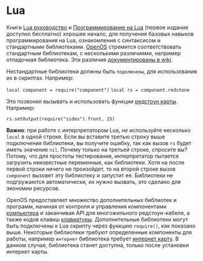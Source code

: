 # Lua 

Книги [Lua руководство](http://www.lua.org/manual/5.2/manual.html) и [Программирование на Lua](http://www.lua.org/pil/) (первое издание доступно бесплатно) хорошее начало, для получения базовых навыков программирования на Lua, ознакомления с синтаксисом и стандартными библиотеками. [OpenOS](openOS.md) стремится соответствовать стандартным библиотекам, с несколькими различиями, например отладочная библиотека. Эти различия [документированы в wiki](http://ocdoc.cil.li/api:non-standard-lua-libs).

Нестандартные библиотеки должны быть `подключены`, для использования их в скриптах. Например:

`local component = require("component")`
`local rs = component.redstone`

Это позвонил вызывать и использовать функции [редстоун карты](../item/redstoneCard1.md). Например:

`rs.setOutput(require("sides").front, 15)`

**Важно**: при работе с интерпретатором Lua, *не* используйте несколько `local` в одной строке. Если вы вставите третью строку выше подключения библиотеки, вы получите ошибку, так как вызов `rs` будет иметь значение `nil`. Почему только на третьей строке, спросите вы? Потому, что для простоты тестирования, интерпретатор пытается загрузить неизвестные переменные, как библиотеки. Хотя на после первой строки ничего не произойдет, то на второй строке вызов `component` вызовет эту библиотеку и запустит ее. Библиотеки не подгружаются автоматически, их нужно вызвать, это сделано для экономии ресурсов.

OpenOS предоставляет множество дополнительных библиотек и программ, начиная от контроля и управления компонентами [компьютера](computer.md) и заканчивая API для многожильного редстоун-кабеля, а также кодов клавиш [клавиатуры](../block/keyboard.md). Дополнительные библиотеки могут быть подключены к Lua скрипту через функцию `require()`, как показано выше. Некоторые библиотеки требуют определенные компоненты для работы, например `интернет` библиотека требует [интернет карту](../item/internetCard.md). В данном случае, библиотека станет доступна, только после установки интернет карты.
